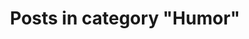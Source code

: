---
layout: categorypage
title: Posts in category "Humor"
tag: Humor
slug: humor
categories: [Humor]
robots: noindex
---